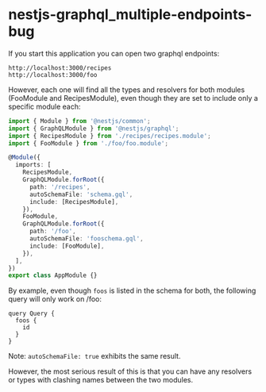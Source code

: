 # nestjs-graphql_multiple-endpoints-bug

If you start this application you can open two graphql endpoints:

```
http://localhost:3000/recipes
http://localhost:3000/foo
```

However, each one will find all the types and resolvers for both modules (FooModule and RecipesModule), 
even though they are set to include only a specific module each:

```typescript
import { Module } from '@nestjs/common';
import { GraphQLModule } from '@nestjs/graphql';
import { RecipesModule } from './recipes/recipes.module';
import { FooModule } from './foo/foo.module';

@Module({
  imports: [
    RecipesModule,
    GraphQLModule.forRoot({
      path: '/recipes',
      autoSchemaFile: 'schema.gql',
      include: [RecipesModule],
    }),
    FooModule,
    GraphQLModule.forRoot({
      path: '/foo',
      autoSchemaFile: 'fooschema.gql',
      include: [FooModule],
    }),
  ],
})
export class AppModule {}
```

By example, even though `foos` is listed in the schema for both, the following query will only work on /foo:

```gql
query Query {
  foos {
    id
  }
}
```

Note: `autoSchemaFile: true` exhibits the same result.

However, the most serious result of this is that you can have any resolvers or types with clashing names between 
the two modules.

